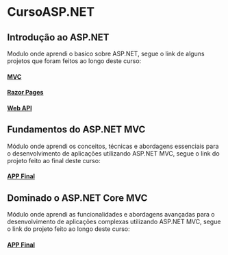# CursoASP.NET

## Introdução ao ASP.NET
Modulo onde aprendi o basico sobre ASP.NET, segue o link de alguns projetos que foram feitos ao longo deste curso:
#### [MVC](https://github.com/Matheusmslopes/CursoASP.NET/tree/main/DemoMVC)
#### [Razor Pages](https://github.com/Matheusmslopes/CursoASP.NET/tree/main/DemoRazorPages)
#### [Web API](https://github.com/Matheusmslopes/CursoASP.NET/tree/main/DemoWebApi)

## Fundamentos do ASP.NET MVC
Módulo onde aprendi os conceitos, técnicas e abordagens essenciais para o desenvolvimento de aplicações utilizando ASP.NET MVC, segue o link do projeto feito ao final deste curso:
#### [APP Final](https://github.com/Matheusmslopes/CursoASP.NET/tree/main/AppFuncional/src/AppFuncional)

## Dominado o ASP.NET Core MVC
Módulo onde aprendi as funcionalidades e abordagens avançadas para o desenvolvimento de aplicações complexas utilizando ASP.NET MVC, segue o link do projeto feito ao longo deste curso:
#### [APP Final](https://github.com/Matheusmslopes/CursoASP.NET/tree/main/ConhecimentosEssenciais/src/AppSemTemplate)
